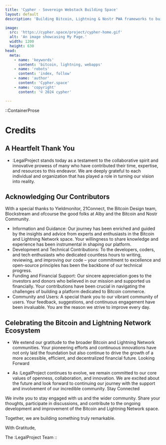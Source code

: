 ```yaml
---
title: 'Cypher - Sovereign Webstack Building Space'
layout: default
description: 'Building Bitcoin, Lightning & Nostr PWA frameworks to build faster & better.'

image:
  src: 'https://cypher.space/project/cypher-home.gif'
  alt: 'An image showcasing My Page.'
  width: 1200
  height: 630
head:
  meta:
    - name: 'keywords'
      content: 'bitcoin, lightning, webapps'
    - name: 'robots'
      content: 'index, follow'
    - name: 'author'
      content: 'Cypher.space'
    - name: 'copyright'
      content: '© 2024 cypher'

---
```



::ContainerProse
# Credits

## A Heartfelt Thank You 

- :LegalProject stands today as a testament to the collaborative spirit and innovative prowess of many who have contributed their time, expertise, and resources to this endeavor. We are deeply grateful to each individual and organization that has played a role in turning our vision into reality.

## Acknowledging Our Contributors

With a special thanks to Yieldmonitor, 21Connect, the Bitcoin Design team, Blockstream and ofcourse the good folks at Alby and the Bitcoin and Nostr Community.

- Information and Guidance: Our journey has been enriched and guided by the insights and advice from experts and enthusiasts in the Bitcoin and Lightning Network space. Your willingness to share knowledge and experience has been instrumental in shaping our platform.
- Development and Technical Contributions: To the developers, coders, and tech enthusiasts who dedicated countless hours to writing, reviewing, and improving our code – your commitment to excellence and open-source principles has been the backbone of our technical progress.
- Funding and Financial Support: Our sincere appreciation goes to the investors and donors who believed in our mission and supported us financially. Your contributions have been crucial in navigating the challenges of building a platform dedicated to Bitcoin commerce.
- Community and Users: A special thank you to our vibrant community of users. Your feedback, suggestions, and continuous engagement have been invaluable. You are the reason we strive to improve every day.

## Celebrating the Bitcoin and Lightning Network Ecosystem

- We extend our gratitude to the broader Bitcoin and Lightning Network communities. Your pioneering efforts and continuous innovations have not only laid the foundation but also continue to drive the growth of a more accessible, efficient, and decentralized financial future.
Looking Forward

- As :LegalProject continues to evolve, we remain committed to our core values of openness, collaboration, and innovation. We are excited about the future and look forward to continuing our journey with the support and involvement of our incredible community.
Stay Connected

We invite you to stay engaged with us and the wider community. Share your thoughts, participate in discussions, and contribute to the ongoing development and improvement of the Bitcoin and Lightning Network space.

Together, we are building something truly remarkable.

With Gratitude,

The :LegalProject Team
::
